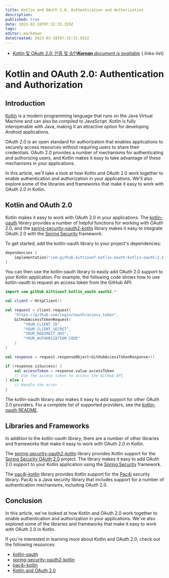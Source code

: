 ```yaml
---
title: Kotlin and OAuth 2.0: Authentication and Authorization
description: 
published: true
date: 2023-02-18T07:32:33.320Z
tags: 
editor: markdown
dateCreated: 2023-02-18T07:32:31.922Z
---
```


- [Kotlin 및 OAuth 2.0: 인증 및 승인***Korean** document is available*](/ko/Knowledge-base/Kotlin/kotlin-and-oauth-2-0-authentication-and-authorization)
{.links-list}


# Kotlin and OAuth 2.0: Authentication and Authorization

## Introduction

[Kotlin](https://kotlinlang.org/) is a modern programming language that runs on the Java Virtual Machine and can also be compiled to JavaScript. Kotlin is fully interoperable with Java, making it an attractive option for developing Android applications.

OAuth 2.0 is an open standard for authorization that enables applications to securely access resources without requiring users to share their credentials. OAuth 2.0 provides a number of mechanisms for authenticating and authorizing users, and Kotlin makes it easy to take advantage of these mechanisms in your applications.

In this article, we'll take a look at how Kotlin and OAuth 2.0 work together to enable authentication and authorization in your applications. We'll also explore some of the libraries and frameworks that make it easy to work with OAuth 2.0 in Kotlin.

## Kotlin and OAuth 2.0

Kotlin makes it easy to work with OAuth 2.0 in your applications. The [kotlin-oauth](https://github.com/kittinunf/kotlin-oauth) library provides a number of helpful functions for working with OAuth 2.0, and the [spring-security-oauth2-kotlin](https://github.com/spring-projects-experimental/spring-security-oauth2-kotlin) library makes it easy to integrate OAuth 2.0 with the [Spring Security](https://spring.io/projects/spring-security) framework.

To get started, add the kotlin-oauth library to your project's dependencies:

```kotlin
dependencies {
    implementation("com.github.kittinunf.kotlin-oauth:kotlin-oauth:2.1.0")
}
```

You can then use the kotlin-oauth library to easily add OAuth 2.0 support to your Kotlin application. For example, the following code shows how to use kotlin-oauth to request an access token from the GitHub API:

```kotlin
import com.github.kittinunf.kotlin_oauth.oauth2.*

val client = HttpClient()

val request = client.request(
    "https://github.com/login/oauth/access_token",
    GitHubAccessTokenRequest(
        "YOUR_CLIENT_ID",
        "YOUR_CLIENT_SECRET",
        "YOUR_REDIRECT_URI",
        "YOUR_AUTHORIZATION_CODE"
    )
)

val response = request.responseObject<GitHubAccessTokenResponse>()

if (response.isSuccess) {
    val accessToken = response.value.accessToken
    // Use the access token to access the GitHub API
} else {
    // Handle the error
}
```

The kotlin-oauth library also makes it easy to add support for other OAuth 2.0 providers. For a complete list of supported providers, see the [kotlin-oauth README](https://github.com/kittinunf/kotlin-oauth#supported-providers).

## Libraries and Frameworks

In addition to the kotlin-oauth library, there are a number of other libraries and frameworks that make it easy to work with OAuth 2.0 in Kotlin.

The [spring-security-oauth2-kotlin](https://github.com/spring-projects-experimental/spring-security-oauth2-kotlin) library provides Kotlin support for the [Spring Security OAuth 2.0](https://spring.io/projects/spring-security-oauth2) project. The library makes it easy to add OAuth 2.0 support to your Kotlin application using the [Spring Security](https://spring.io/projects/spring-security) framework.

The [pac4j-kotlin](https://github.com/pac4j/pac4j-kotlin) library provides Kotlin support for the [Pac4j](https://www.pac4j.org/) security library. Pac4j is a Java security library that includes support for a number of authentication mechanisms, including OAuth 2.0.

## Conclusion

In this article, we've looked at how Kotlin and OAuth 2.0 work together to enable authentication and authorization in your applications. We've also explored some of the libraries and frameworks that make it easy to work with OAuth 2.0 in Kotlin.

If you're interested in learning more about Kotlin and OAuth 2.0, check out the following resources:

- [kotlin-oauth](https://github.com/kittinunf/kotlin-oauth)
- [spring-security-oauth2-kotlin](https://github.com/spring-projects-experimental/spring-security-oauth2-kotlin)
- [pac4j-kotlin](https://github.com/pac4j/pac4j-kotlin)
- [Kotlin and OAuth 2.0](https://developer.okta.com/blog/2017/06/21/kotlin-oauth2)